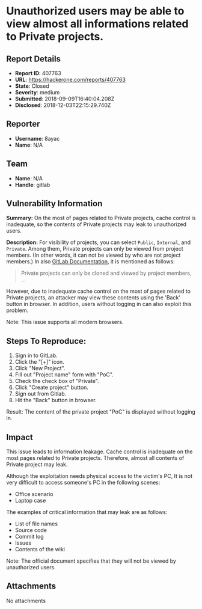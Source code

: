 # Unauthorized users may be able to view almost all informations related to Private projects.

## Report Details
- **Report ID**: 407763
- **URL**: https://hackerone.com/reports/407763
- **State**: Closed
- **Severity**: medium
- **Submitted**: 2018-09-09T16:40:04.208Z
- **Disclosed**: 2018-12-03T22:15:29.740Z

## Reporter
- **Username**: 8ayac
- **Name**: N/A

## Team
- **Name**: N/A
- **Handle**: gitlab

## Vulnerability Information
**Summary:**
On the most of pages related to Private projects, cache control is inadequate, so the contents of Private projects may leak to unauthorized users.

**Description:**
For visibility of projects, you can select `Public`, `Internal`, and `Private`.
Among them, Private projects can only be viewed from project members. (In other words, it can not be viewed by who are not project members.)
In also [GitLab Documentation](https://docs.gitlab.com/ee/public_access/public_access.html), it is mentioned as follows:
> Private projects can only be cloned and viewed by project members, ...

However, due to inadequate cache control on the most of pages related to Private projects, an attacker may view these contents using the 'Back' button in browser.
In addition, users without logging in can also exploit this problem.

Note: This issue supports all modern browsers.

## Steps To Reproduce:
1. Sign in to GitLab.
2. Click the "[+]" icon.
3. Click "New Project".
4. Fill out "Project name" form with "PoC".
5. Check the check box of "Private".
6. Click "Create project" button.
7. Sign out from Gitlab.
8. Hit the "Back" button in browser.

Result: The content of the private project "PoC" is displayed without logging in.

## Impact

This issue leads to information leakage.
Cache control is inadequate on the most pages related to Private projects.
Therefore, almost all contents of Private project may leak.

Although the exploitation needs physical access to the victim's PC, It is not very difficult to access someone's PC in the following scenes:
- Office scenario
- Laptop case

The examples of critical information that may leak are as follows:
- List of file names
- Source code
- Commit log
- Issues
- Contents of the wiki

Note: The official document specifies that they will not be viewed by unauthorized users.

## Attachments
No attachments
